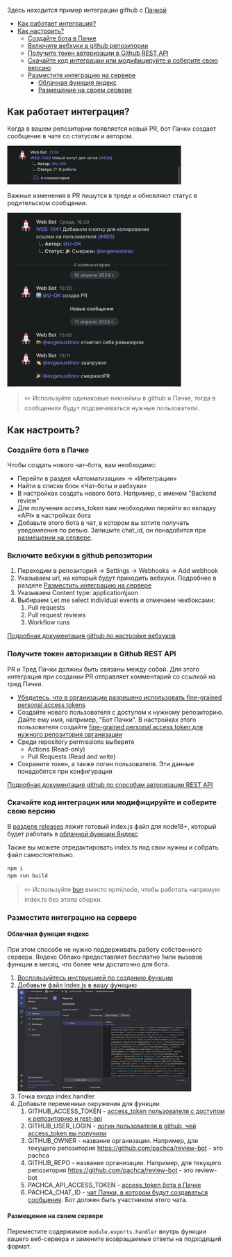 Здесь находится пример интеграции github с [Пачкой](https://pachca.com)

- [Как работает интеграция?](#как-работает-интеграция)
- [Как настроить?](#как-настроить)
  - [Создайте бота в Пачке](#создайте-бота-в-пачке)
  - [Включите вебхуки в github репозитории](#включите-вебхуки-в-github-репозитории)
  - [Получите токен авторизации в Github REST API](#получите-токен-авторизации-в-github-rest-api)
  - [Скачайте код интеграции или модифицируйте и соберите свою версию](#скачайте-код-интеграции-или-модифицируйте-и-соберите-свою-версию)
  - [Разместите интеграцию на сервере](#разместите-интеграцию-на-сервере)
    - [Облачная функция яндекс](#облачная-функция-яндекс)
    - [Размещение на своем сервере](#размещение-на-своем-сервере)

## Как работает интеграция?

Когда в вашем репозитории появляется новый PR, бот Пачки создает сообщение в чате со статусом и автором.

<img src="images/new_pr.png" width="400"/>

Важные изменения в PR пишутся в треде и обновляют статус в родительском сообщении.

<img src="images/updated_pr.png" width="400"/>

> ✏️ Используйте одинаковые никнеймы в github и Пачке, тогда в сообщениях будут подсвечиваться нужные пользователи.

## Как настроить?

### Создайте бота в Пачке

Чтобы создать нового чат-бота, вам необходимо:

- Перейти в раздел «Автоматизации» → «Интеграции»
- Найти в списке блок «Чат-боты и вебхуки»
- В настройках создать нового бота. Например, с именем "Backend review"
- Для получения access_token вам необходимо перейти во вкладку «API» в настройках бота
- Добавьте этого бота в чат, в котором вы хотите получать уведомления по ревью. Запишите chat_id, он понадобится при [размещении на сервере](#разместите-интеграцию-на-сервере).

### Включите вебхуки в github репозитории

1. Переходим в репозиторий -> Settings -> Webhooks -> Add webhook
2. Указываем url, на который будут приходить вебхуки. Подробнее в разделе [Разместить интеграцию на сервере](#разместить-интеграцию-на-сервере)
3. Указываем Content type: application\json
4. Выбираем Let me select individual events и отмечаем чекбоксами:
   1. Pull requests
   2. Pull request reviews
   3. Workflow runs

[Подробная документация github по настройке вебхуков](https://docs.github.com/en/webhooks/using-webhooks/creating-webhooks)

### Получите токен авторизации в Github REST API

PR и Тред Пачки должны быть связаны между собой. Для этого интеграция при создании PR отправляет комментарий со ссылкой на тред Пачки.

- [Убедитесь, что в организации разрешено использовать fine-grained personal access tokens](https://docs.github.com/en/organizations/managing-programmatic-access-to-your-organization/setting-a-personal-access-token-policy-for-your-organization)
- Создайте нового пользователя с доступом к нужному репозиторию. Дайте ему имя, например, "Бот Пачки". В настройках этого пользователя создайте [fine-grained personal access token для нужного репозитория организации](https://docs.github.com/en/authentication/keeping-your-account-and-data-secure/managing-your-personal-access-tokens#creating-a-fine-grained-personal-access-token)
- Среди repository permissions выберите
  - Actions (Read-only)
  - Pull Requests (Read and write)
- Сохраните токен, а также логин пользователя. Эти данные понадобятся при конфигурации

[Подробная документация github по способам авторизации REST API](https://docs.github.com/en/rest/authentication/authenticating-to-the-rest-api?apiVersion=2022-11-28)

### Скачайте код интеграции или модифицируйте и соберите свою версию

В [разделе releases](https://github.com/pachca/review-bot/releases/latest) лежит готовый index.js файл для node18+, который будет работать в [облачной функции Яндекс](#облачная-функция-яндекс)

Также вы можете отредактировать index.ts под свои нужны и собрать файл самостоятельно.

```bash
npm i
npm run build
```

> ✏️ Используйте [bun](https://bun.sh/) вместо npm\node, чтобы работать напрямую index.ts без этапа сборки.

### Разместите интеграцию на сервере

#### Облачная функция яндекс

При этом способе не нужно поддерживать работу собственного сервера. Яндекс Облако предоставляет бесплатно 1млн вызовов функции в месяц, что более чем достаточно для бота.

1. [Воспользуйтесь инструкцией по созданию функции](https://yandex.cloud/ru/docs/functions/quickstart/create-function/node-function-quickstart)
2. Добавьте файл index.js в вашу функцию <img src="images/cloud_setup.png" width="400" />
3. Точка входа index.handler
4. Добавьте переменные окружения для функции
   1. GITHUB_ACCESS_TOKEN - [access_token пользователя с доступом к репозиторию и rest-api](#получите-токен-авторизации-в-github-rest-api)
   2. GITHUB_USER_LOGIN - [логин пользователя в github, чей access_token вы получили](#получите-токен-авторизации-в-github-rest-api)
   3. GITHUB_OWNER - название организации. Например, для текущего репозитория https://github.com/pachca/review-bot - это pachca
   4. GITHUB_REPO - название организации. Например, для текущего репозитория https://github.com/pachca/review-bot - это review-bot
   5. PACHCA_API_ACCESS_TOKEN - [access_token бота в Пачке](#создайте-бота-в-пачке)
   6. PACHCA_CHAT_ID - [чат Пачки, в котором будут создаваться сообщения](#создайте-бота-в-пачке). Бот должен быть участником этого чата.

#### Размещение на своем сервере

Переместите содержимое `module.exports.handler` внутрь функции вашего веб-сервера и замените возвращаемые ответы на подходящий формат.
